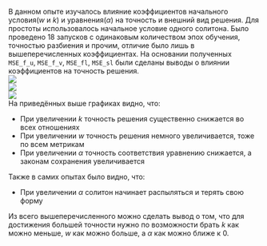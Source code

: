 В данном опыте изучалось влияние коэффициентов начального условия($w$ и $k$) и уравнения($\alpha$) на точность и внешний вид решения. Для простоты использовалось начальное условие одного солитона.
Было проведено 18 запусков с одинаковым количеством эпох обучения, точностью разбиения и прочим, отличие было лишь в вышеперечисленных коэффициентах. На основании полученных `MSE_f_u`, `MSE_f_v`, `MSE_fl`, `MSE_sl`
были сделаны выводы о влиянии коэффициентов на точность решения.  
<img src="https://github.com/mikhakuv/PINNs/blob/main/pictures/exp34_chart1.PNG">  
<img src="https://github.com/mikhakuv/PINNs/blob/main/pictures/exp34_chart2.PNG">  
<img src="https://github.com/mikhakuv/PINNs/blob/main/pictures/exp34_chart3.PNG">  
На приведённых выше графиках видно, что:  
* При увеличении $k$ точность решения существенно снижается во всех отношениях  
* При увеличении $w$ точность решения немного увеличивается, тоже по всем метрикам
* При увеличении $\alpha$ точность соответствия уравнению снижается, а законам сохранения увеличивается

Также в самих опытах было видно, что:  
* При увеличении $\alpha$ солитон начинает распыляться и терять свою форму

Из всего вышеперечисленного можно сделать вывод о том, что для достижения большей точности нужно по возможности брать $k$ как можно меньше, $w$ как можно больше, а $\alpha$ как можно ближе к 0.
